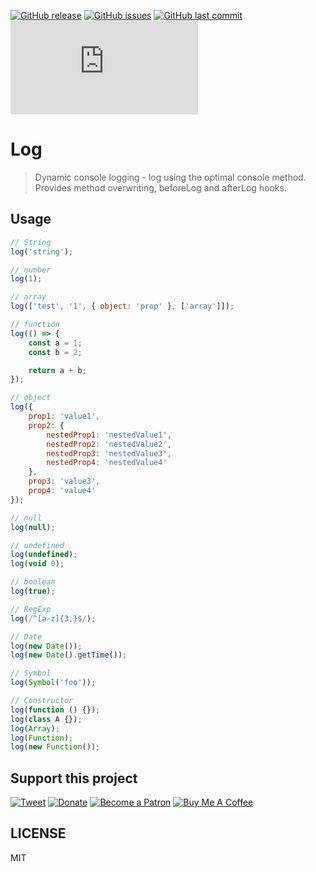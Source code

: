 [![GitHub release](https://img.shields.io/github/release/scriptex/log.svg)](https://github.com/scriptex/log/releases/latest)
[![GitHub issues](https://img.shields.io/github/issues/scriptex/log.svg)](https://github.com/scriptex/log/issues)
[![GitHub last commit](https://img.shields.io/github/last-commit/scriptex/log.svg)](https://github.com/scriptex/log/commits/master)
[![Analytics](https://ga-beacon.appspot.com/UA-83446952-1/github.com/scriptex/log/README.md)](https://github.com/scriptex/log/)

# Log

> Dynamic console logging - log using the optimal console method.
> Provides method overwriting, beforeLog and afterLog hooks.

## Usage

```javascript
// String
log('string');

// number
log(1);

// array
log(['test', '1', { object: 'prop' }, ['array']]);

// function
log(() => {
	const a = 1;
	const b = 2;

	return a + b;
});

// object
log({
	prop1: 'value1',
	prop2: {
		nestedProp1: 'nestedValue1',
		nestedProp2: 'nestedValue2',
		nestedProp3: 'nestedValue3',
		nestedProp4: 'nestedValue4'
	},
	prop3: 'value3',
	prop4: 'value4'
});

// null
log(null);

// undefined
log(undefined);
log(void 0);

// boolean
log(true);

// RegExp
log(/^[a-z]{3,}$/);

// Date
log(new Date());
log(new Date().getTime());

// Symbol
log(Symbol('foo'));

// Constructor
log(function () {});
log(class A {});
log(Array);
log(Function);
log(new Function());
```

## Support this project

[![Tweet](https://img.shields.io/badge/Tweet-Share_this_repository-blue.svg?style=flat-square&logo=twitter&color=38A1F3)](https://twitter.com/intent/tweet?text=Checkout%20this%20awesome%20software%20project%3A&url=https%3A%2F%2Fgithub.com%2Fscriptex%2Flog&via=scriptexbg&hashtags=software%2Cgithub%2Ccode%2Cawesome)
[![Donate](https://img.shields.io/badge/Donate-Support_me_on_PayPal-blue.svg?style=flat-square&logo=paypal&color=222d65)](https://www.paypal.me/scriptex)
[![Become a Patron](https://img.shields.io/badge/Become_Patron-Support_me_on_Patreon-blue.svg?style=flat-square&logo=patreon&color=e64413)](https://www.patreon.com/atanas)
[![Buy Me A Coffee](https://img.shields.io/badge/Donate-Buy%20me%20a%20coffee-yellow.svg?logo=ko-fi)](https://ko-fi.com/scriptex)

## LICENSE

MIT
